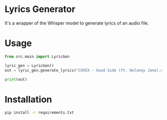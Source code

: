 # Lyrics Generator

It's a wrapper of the Whisper model to generate lyrics of an audio file.

# Usage

```python
from src.main import LyricGen

lyric_gen = LyricGen()
out = lyric_gen.generate_lyrics("COVEX - Good Side (ft. Delaney Jane).mp3")

print(out)
```

# Installation

```bash
pip install -r requirements.txt
```
